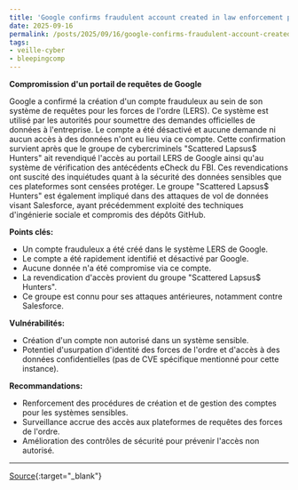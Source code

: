 ```yaml
---
title: 'Google confirms fraudulent account created in law enforcement portal'
date: 2025-09-16
permalink: /posts/2025/09/16/google-confirms-fraudulent-account-created-in-law-enforcement-portal/
tags:
- veille-cyber
- bleepingcomp
---
```

**Compromission d'un portail de requêtes de Google**

Google a confirmé la création d'un compte frauduleux au sein de son système de requêtes pour les forces de l'ordre (LERS). Ce système est utilisé par les autorités pour soumettre des demandes officielles de données à l'entreprise. Le compte a été désactivé et aucune demande ni aucun accès à des données n'ont eu lieu via ce compte. Cette confirmation survient après que le groupe de cybercriminels "Scattered Lapsus$ Hunters" ait revendiqué l'accès au portail LERS de Google ainsi qu'au système de vérification des antécédents eCheck du FBI. Ces revendications ont suscité des inquiétudes quant à la sécurité des données sensibles que ces plateformes sont censées protéger. Le groupe "Scattered Lapsus$ Hunters" est également impliqué dans des attaques de vol de données visant Salesforce, ayant précédemment exploité des techniques d'ingénierie sociale et compromis des dépôts GitHub.

**Points clés:**

*   Un compte frauduleux a été créé dans le système LERS de Google.
*   Le compte a été rapidement identifié et désactivé par Google.
*   Aucune donnée n'a été compromise via ce compte.
*   La revendication d'accès provient du groupe "Scattered Lapsus$ Hunters".
*   Ce groupe est connu pour ses attaques antérieures, notamment contre Salesforce.

**Vulnérabilités:**

*   Création d'un compte non autorisé dans un système sensible.
*   Potentiel d'usurpation d'identité des forces de l'ordre et d'accès à des données confidentielles (pas de CVE spécifique mentionné pour cette instance).

**Recommandations:**

*   Renforcement des procédures de création et de gestion des comptes pour les systèmes sensibles.
*   Surveillance accrue des accès aux plateformes de requêtes des forces de l'ordre.
*   Amélioration des contrôles de sécurité pour prévenir l'accès non autorisé.

---
[Source](https://www.bleepingcomputer.com/news/security/google-confirms-fraudulent-account-created-in-law-enforcement-portal/){:target="_blank"}
